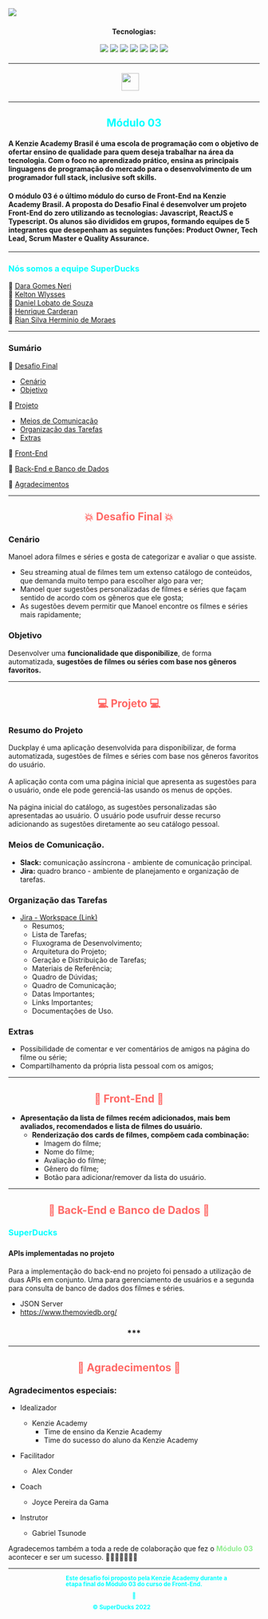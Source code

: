 <!--BANNER-->

 <img src="https://i.ibb.co/DR0QGKf/destaque.png"/>


<!--DESAFIO-->

<!--IDEALIZADORES-->


<!--TECNOLOGIAS-->
<div style="padding:5px 50px" align="center">
<br><b>Tecnologias:</b><br><br>
 <img src="https://img.shields.io/static/v1?label=&message=VS CODE&color=red">
 <img src="https://img.shields.io/static/v1?label=&message=GIT&color=blueviolet">
 <img src="https://img.shields.io/static/v1?label=&message=HTML&color=blue">
 <img src="https://img.shields.io/static/v1?label=&message=CSS&color=orange">
 <img src="https://img.shields.io/static/v1?label=&message=JAVASCRIPT &color=green">
 <img src="https://img.shields.io/badge/-TYPESCRIPT-/?style=flat&color=3178c6">
 <img src="https://img.shields.io/badge/-REACT-/?style=flat&color=20232a">
 
</div>
<hr>
<div style="padding:5px 50px" align="center">
 <a href="https://kenzie.com.br/" title="https://kenzie.com.br/">
  <img src="https://kenzie.com.br/_next/image?url=%2Fimages%2Flogo.png&w=256&q=75" height="35px"/></a><span> &nbsp; &nbsp; </span>
</div>

<hr>

<!--EQUIPE-->
<h2 style="color: Cyan" align="center">Módulo 03</h2>
<h4>
A Kenzie Academy Brasil é uma escola de programação com o objetivo de ofertar ensino de qualidade para quem deseja trabalhar na área da tecnologia. Com o foco no aprendizado prático, ensina as principais linguagens de programação do mercado para o desenvolvimento de um programador full stack, inclusive soft skills.
</h4>

<h4>
O módulo 03 é o último módulo do curso de Front-End na Kenzie Academy Brasil. A proposta do Desafio Final é  desenvolver um projeto Front-End do zero utilizando as tecnologias: Javascript, ReactJS e Typescript. Os alunos são divididos em grupos, formando equipes de 5 integrantes que desepenham as seguintes funções: Product Owner, Tech Lead, Scrum Master e Quality Assurance.
</h4>

<hr>

<h3 style="color: Cyan">Nós somos a equipe SuperDucks</h3>

🔸 [Dara Gomes Neri](https://www.linkedin.com/in/daragneri/)</br>
🔸 [Kelton Wlysses](https://www.linkedin.com/in/kelton-wlysses/)</br>
🔸 [Daniel Lobato de Souza](https://www.linkedin.com/in/simplesmentedan/)</br>
🔸 [Henrique Carderan](https://www.linkedin.com/in/carderan-henrique/)</br>
🔸 [Rian Silva Herminio de Moraes](https://www.linkedin.com/in/rian-moraes/)</br>
<hr>

<!--SUMARIO-->
### Sumário

:small_blue_diamond: [Desafio Final](#-desafio-final---)
* [Cenário](#cenário)
* [Objetivo](#objetivo)

:small_blue_diamond: [Projeto](#-projeto--)
* [Meios de Comunicação](#meios-de-comunicação)
* [Organização das Tarefas](#organização-das-tarefas)
* [Extras](#extras)

:small_blue_diamond: [Front-End](#-front-end--)

:small_blue_diamond: [Back-End e Banco de Dados](#-back-end-e-banco-de-dados--)

:small_blue_diamond: [Agradecimentos](#--agradecimentos--)

<hr>

<!--DESAFIO FINAL-->
<h2 style="color: #ff6865" align="center">💥 Desafio Final 💥 
 <a href=#sumário><img width="15px" src="https://cdn-icons-png.flaticon.com/512/724/724811.png"/></a>
</h2>


### Cenário

Manoel adora filmes e séries e gosta de categorizar e avaliar o que assiste.
* Seu streaming atual de filmes tem um extenso catálogo de conteúdos, que demanda muito tempo para escolher algo para ver;
* Manoel quer sugestões personalizadas de filmes e séries que façam sentido de acordo com os gêneros que ele gosta;
* As sugestões devem permitir que Manoel encontre os filmes e séries mais rapidamente;

### Objetivo
Desenvolver uma <b>funcionalidade que disponibilize</b>, de forma automatizada, <b>sugestões de filmes ou séries com base nos gêneros favoritos.</b>

<hr>

<!--PROJETO-->
<h2 style="color: #ff6865" align="center">💻 Projeto 💻 <a href=#sumário><img width="15px" src="https://cdn-icons-png.flaticon.com/512/724/724811.png"/></a></h2>

### Resumo do Projeto
<p>
Duckplay é uma aplicação desenvolvida para disponibilizar, de forma automatizada, sugestões de filmes e séries com base nos gêneros favoritos do usuário.<br><br>
A aplicação conta com uma página inicial que apresenta as sugestões para o usuário, onde ele pode gerenciá-las usando os menus de opções.<br><br>
Na página inicial do catálogo, as sugestões personalizadas são apresentadas ao usuário. O usuário pode usufruir desse recurso adicionando as sugestões diretamente ao seu catálogo pessoal.
<p>

### Meios de Comunicação.
* **Slack:** comunicação assíncrona - ambiente de comunicação principal.
* **Jira:** quadro branco - ambiente de planejamento e organização de tarefas.

### Organização das Tarefas
* [Jira - Workspace (Link)](https://grupo5projetofront.atlassian.net/jira/software/projects/PG5/boards/1)
    - Resumos;
    - Lista de Tarefas;
    - Fluxograma de Desenvolvimento;
    - Arquitetura do Projeto;
    - Geração e Distribuição de Tarefas;
    - Materiais de Referência;
    - Quadro de Dúvidas;
    - Quadro de Comunicação;
    - Datas Importantes;
    - Links Importantes;
    - Documentações de Uso.

### Extras
* Possibilidade de comentar e ver comentários de amigos na página do filme ou série;
* Compartilhamento da própria lista pessoal com os amigos;

<hr>

<!--FRONT-END-->
<h2 style="color: #ff6865" align="center">🎨 Front-End 🎨 <a href=#sumário><img width="15px" src="https://cdn-icons-png.flaticon.com/512/724/724811.png"/></a></h2>

* **Apresentação da lista de filmes recém adicionados, mais bem avaliados, recomendados e lista de filmes do usuário.**
  * **Renderização dos cards de filmes, compõem cada combinação:**
    - Imagem do filme;
    - Nome do filme;
    - Avaliação do filme;
    - Gênero do filme;
    - Botão para adicionar/remover da lista do usuário.

<hr>

<!--BACKEND E BANCO DE DADOS-->
<h2 style="color: #ff6865" align="center">🦾 Back-End e Banco de Dados 💾 <a href=#sumário><img width="15px" src="https://cdn-icons-png.flaticon.com/512/724/724811.png"/></a></h2>

<h3 style="color:cyan">SuperDucks<h3/>

#### APIs implementadas no projeto
Para a implementação do back-end no projeto foi pensado a utilização de duas APIs em conjunto. Uma para gerenciamento de usuários e a segunda para consulta de banco de dados dos filmes e séries.

- JSON Server
- https://www.themoviedb.org/

<h3 align="center">***</h3>

<hr>

<!--AGRADECIMENTOS-->
<h2 style="color: #ff6865" align="center"> 🙏 Agradecimentos 🤝 <a href=#sumário><img width="15px" src="https://cdn-icons-png.flaticon.com/512/724/724811.png"/></a></h2>
 
### Agradecimentos especiais:     
- Idealizador
    - Kenzie Academy
        - Time de ensino da Kenzie Academy
        - Time do sucesso do aluno da Kenzie Academy
   
- Facilitador
     - Alex Conder
 - Coach
     - Joyce Pereira da Gama
 - Instrutor
     - Gabriel Tsunode

 Agradecemos também a toda a rede de colaboração que fez o <b style=color:lightgreen>Módulo 03</b> acontecer e ser um sucesso. 🎉🎊🎇🥳🎆🎈🚀
<hr>

<!--RODAPE-->
<div align=center style="color:cyan; padding:0 10%; line-height: 1;" >
    <b><small style="padding:5px 50px">Este desafio foi proposto pela Kenzie Academy durante a etapa final do Módulo 03 do curso de Front-End.
    <br><br>
    🦆
    <br><br>
    © SuperDucks 2022
    </small></b>
</div>
